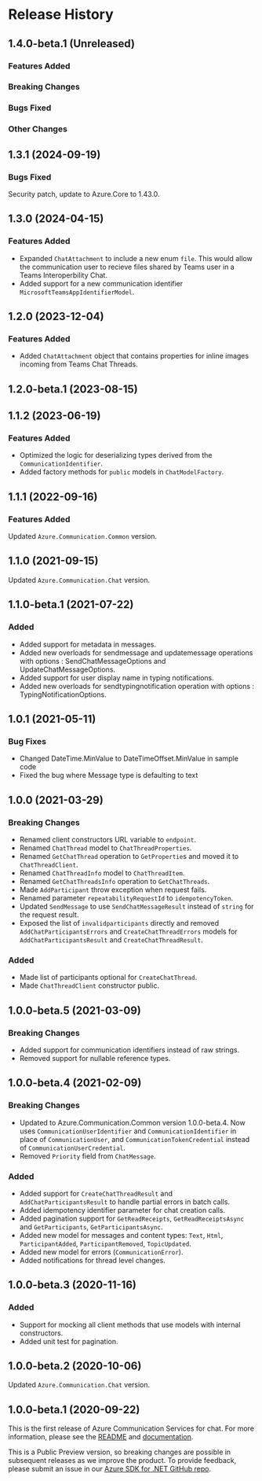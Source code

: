 # Release History

## 1.4.0-beta.1 (Unreleased)

### Features Added

### Breaking Changes

### Bugs Fixed

### Other Changes

## 1.3.1 (2024-09-19)

### Bugs Fixed
Security patch, update to Azure.Core to 1.43.0.

## 1.3.0 (2024-04-15)

### Features Added
- Expanded `ChatAttachment` to include a new enum `file`. This would allow the communication user to recieve files shared by Teams user in a Teams Interoperbility Chat.
- Added support for a new communication identifier `MicrosoftTeamsAppIdentifierModel`.

## 1.2.0 (2023-12-04)

### Features Added

- Added `ChatAttachment` object that contains properties for inline images incoming from Teams Chat Threads.

## 1.2.0-beta.1 (2023-08-15)

## 1.1.2 (2023-06-19)

### Features Added
- Optimized the logic for deserializing types derived from the `CommunicationIdentifier`.
- Added factory methods for `public` models in `ChatModelFactory`.

## 1.1.1 (2022-09-16)

### Features Added
Updated `Azure.Communication.Common` version.

## 1.1.0 (2021-09-15)
Updated `Azure.Communication.Chat` version.

## 1.1.0-beta.1 (2021-07-22)
### Added
- Added support for metadata in messages.
- Added new overloads for sendmessage and updatemessage operations with options : SendChatMessageOptions and UpdateChatMessageOptions.
- Added support for user display name in typing notifications.
- Added new overloads for sendtypingnotification operation with options : TypingNotificationOptions.

## 1.0.1 (2021-05-11)

### Bug Fixes
- Changed DateTime.MinValue to DateTimeOffset.MinValue in sample code
- Fixed the bug where Message type is defaulting to text

## 1.0.0 (2021-03-29)

### Breaking Changes

- Renamed client constructors URL variable to `endpoint`.
- Renamed `ChatThread` model to `ChatThreadProperties`.
- Renamed `GetChatThread` operation to `GetPropertie`s and moved it to `ChatThreadClient`.
- Renamed `ChatThreadInfo` model to `ChatThreadItem`.
- Renamed `GetChatThreadsInfo` operation to `GetChatThreads`.
- Made `AddParticipant` throw exception when request fails.
- Renamed parameter `repeatabilityRequestId` to `idempotencyToken`.
- Updated `SendMessage` to use `SendChatMessageResult` instead of `string` for the request result.
- Exposed the list of `invalidparticipants` directly and removed `AddChatParticipantsErrors` and `CreateChatThreadErrors` models for `AddChatParticipantsResult` and `CreateChatThreadResult`.

### Added

- Made list of participants optional for `CreateChatThread`.
- Made `ChatThreadClient` constructor public.

## 1.0.0-beta.5 (2021-03-09)

### Breaking Changes

- Added support for communication identifiers instead of raw strings.
- Removed support for nullable reference types.

## 1.0.0-beta.4 (2021-02-09)

### Breaking Changes

- Updated to Azure.Communication.Common version 1.0.0-beta.4. Now uses `CommunicationUserIdentifier` and `CommunicationIdentifier` in place of `CommunicationUser`, and `CommunicationTokenCredential` instead of `CommunicationUserCredential`.
- Removed `Priority` field from `ChatMessage`.

### Added

- Added support for `CreateChatThreadResult` and `AddChatParticipantsResult` to handle partial errors in batch calls.
- Added idempotency identifier parameter for chat creation calls.
- Added pagination support for `GetReadReceipts`, `GetReadReceiptsAsync` and `GetParticipants`, `GetParticipantsAsync`.
- Added new model for messages and content types: `Text`, `Html`, `ParticipantAdded`, `ParticipantRemoved`, `TopicUpdated`.
- Added new model for errors (`CommunicationError`).
- Added notifications for thread level changes.


## 1.0.0-beta.3 (2020-11-16)

### Added
- Support for mocking all client methods that use models with internal constructors.
- Added unit test for pagination.


## 1.0.0-beta.2 (2020-10-06)
Updated `Azure.Communication.Chat` version.

## 1.0.0-beta.1 (2020-09-22)
This is the first release of Azure Communication Services for chat. For more information, please see the [README][read_me] and [documentation][documentation].

This is a Public Preview version, so breaking changes are possible in subsequent releases as we improve the product. To provide feedback, please submit an issue in our [Azure SDK for .NET GitHub repo](https://github.com/Azure/azure-sdk-for-net/issues).

<!-- LINKS -->
[read_me]: https://github.com/Azure/azure-sdk-for-net/blob/main/sdk/communication/Azure.Communication.Chat/README.md
[documentation]: https://learn.microsoft.com/azure/communication-services/quickstarts/chat/get-started?pivots=programming-language-csharp

